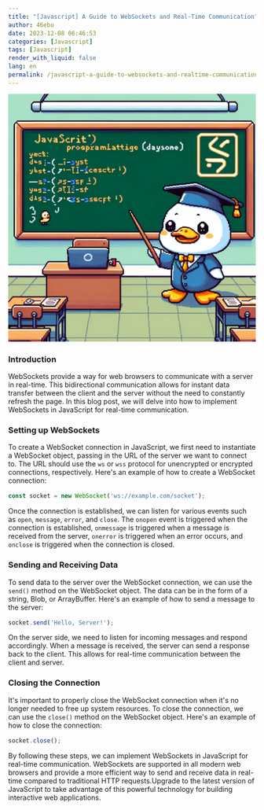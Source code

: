 ```yaml
---
title: "[Javascript] A Guide to WebSockets and Real-Time Communication"
author: 46ebu
date: 2023-12-08 06:46:53 
categories: [Javascript]
tags: [Javascript]
render_with_liquid: false
lang: en
permalink: /javascript-a-guide-to-websockets-and-realtime-communication
---
```


![Intro](/assets/img/post/javascript.png)
### Introduction 
WebSockets provide a way for web browsers to communicate with a server in real-time. This bidirectional communication allows for instant data transfer between the client and the server without the need to constantly refresh the page. In this blog post, we will delve into how to implement WebSockets in JavaScript for real-time communication.

### Setting up WebSockets
To create a WebSocket connection in JavaScript, we first need to instantiate a WebSocket object, passing in the URL of the server we want to connect to. The URL should use the `ws` or `wss` protocol for unencrypted or encrypted connections, respectively. Here's an example of how to create a WebSocket connection:

```javascript
const socket = new WebSocket('ws://example.com/socket');
```

Once the connection is established, we can listen for various events such as `open`, `message`, `error`, and `close`. The `onopen` event is triggered when the connection is established, `onmessage` is triggered when a message is received from the server, `onerror` is triggered when an error occurs, and `onclose` is triggered when the connection is closed.

### Sending and Receiving Data
To send data to the server over the WebSocket connection, we can use the `send()` method on the WebSocket object. The data can be in the form of a string, Blob, or ArrayBuffer. Here's an example of how to send a message to the server:

```javascript
socket.send('Hello, Server!');
```

On the server side, we need to listen for incoming messages and respond accordingly. When a message is received, the server can send a response back to the client. This allows for real-time communication between the client and server.

### Closing the Connection
It's important to properly close the WebSocket connection when it's no longer needed to free up system resources. To close the connection, we can use the `close()` method on the WebSocket object. Here's an example of how to close the connection:

```javascript
socket.close();
```

By following these steps, we can implement WebSockets in JavaScript for real-time communication. WebSockets are supported in all modern web browsers and provide a more efficient way to send and receive data in real-time compared to traditional HTTP requests.Upgrade to the latest version of JavaScript to take advantage of this powerful technology for building interactive web applications.